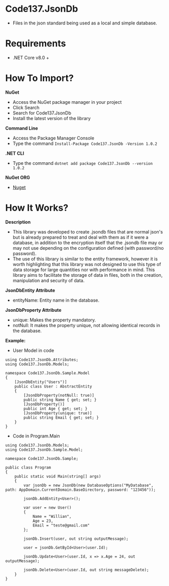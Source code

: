 # Code137.JsonDb
* Files in the json standard being used as a local and simple database.

# Requirements
* .NET Core v8.0 +

# How To Import?
**NuGet**
* Access the NuGet package manager in your project
* Click Search
* Search for Code137.JsonDb
* Install the latest version of the library

**Command Line**
* Access the Package Manager Console
* Type the command ```Install-Package Code137.JsonDb -Version 1.0.2```

**.NET CLI**
* Type the command ```dotnet add package Code137.JsonDb --version 1.0.2```

**NuGet ORG**
* [Nuget](https://www.nuget.org/packages/Code137.JsonDb/1.0.1)

# How It Works?
**Description**
* This library was developed to create .jsondb files that are normal json's but is already prepared to treat and deal with them as if it were a database, in addition to the encryption itself that the .jsondb file may or may not use depending on the configuration defined (with password/no password).
* The use of this library is similar to the entity framework, however it is worth highlighting that this library was not designed to use this type of data storage for large quantities nor with performance in mind. This library aims to facilitate the storage of data in files, both in the creation, manipulation and security of data.

**JsonDbEntity Attribute**
* entityName: Entity name in the database.

**JsonDbProperty Attribute**
* unique: Makes the property mandatory.
* notNull: It makes the property unique, not allowing identical records in the database.

**Example:**
* User Model in code
```
using Code137.JsonDb.Attributes;
using Code137.JsonDb.Models;

namespace Code137.JsonDb.Sample.Model
{
    [JsonDbEntity("Users")]
    public class User : AbstractEntity
    {
        [JsonDbProperty(notNull: true)]
        public string Name { get; set; }
        [JsonDbProperty()]
        public int Age { get; set; }
        [JsonDbProperty(unique: true)]
        public string Email { get; set; }
    }
}

```

* Code in Program.Main
```
using Code137.JsonDb.Models;
using Code137.JsonDb.Sample.Model;

namespace Code137.JsonDb.Sample;

public class Program
{
    public static void Main(string[] args)
    {
        var jsonDb = new JsonDb(new DatabaseOptions("MyDatabase", path: AppDomain.CurrentDomain.BaseDirectory, password: "123456"));

        jsonDb.AddEntity<User>();

        var user = new User()
        {
            Name = "Willian",
            Age = 23,
            Email = "teste@gmail.com"
        };

        jsonDb.Insert(user, out string outputMessage);

        user = jsonDb.GetById<User>(user.Id);

        jsonDb.Update<User>(user.Id, x => x.Age = 24, out outputMessage);

        jsonDb.Delete<User>(user.Id, out string messageDelete);
    }
}

```
